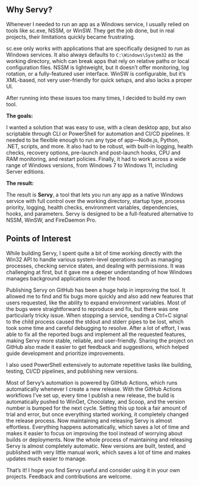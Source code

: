 ## Why Servy?

Whenever I needed to run an app as a Windows service, I usually relied on tools like sc.exe, NSSM, or WinSW. They get the job done, but in real projects, their limitations quickly became frustrating.

sc.exe only works with applications that are specifically designed to run as Windows services. It also always defaults to `C:\Windows\System32` as the working directory, which can break apps that rely on relative paths or local configuration files. NSSM is lightweight, but it doesn’t offer monitoring, log rotation, or a fully-featured user interface. WinSW is configurable, but it’s XML-based, not very user-friendly for quick setups, and also lacks a proper UI.

After running into these issues too many times, I decided to build my own tool.

**The goals:**

I wanted a solution that was easy to use, with a clean desktop app, but also scriptable through CLI or PowerShell for automation and CI/CD pipelines. It needed to be flexible enough to run any type of app—Node.js, Python, .NET, scripts, and more. It also had to be robust, with built-in logging, health checks, recovery options, pre-launch and post-launch hooks, CPU and RAM monitoring, and restart policies. Finally, it had to work across a wide range of Windows versions, from Windows 7 to Windows 11, including Server editions.

**The result:**

The result is **Servy**, a tool that lets you run any app as a native Windows service with full control over the working directory, startup type, process priority, logging, health checks, environment variables, dependencies, hooks, and parameters. Servy is designed to be a full-featured alternative to NSSM, WinSW, and FireDaemon Pro.

## Points of Interest

While building Servy, I spent quite a bit of time working directly with the Win32 API to handle various system-level operations such as managing processes, checking service states, and dealing with permissions. It was challenging at first, but it gave me a deeper understanding of how Windows manages background applications under the hood.

Publishing Servy on GitHub has been a huge help in improving the tool. It allowed me to find and fix bugs more quickly and also add new features that users requested, like the ability to expand environment variables. Most of the bugs were straightforward to reproduce and fix, but there was one particularly tricky issue. When stopping a service, sending a Ctrl+C signal to the child process caused the stdout and stderr pipes to be lost, which took some time and careful debugging to resolve. After a lot of effort, I was able to fix all the reported bugs and implement all the requested features, making Servy more stable, reliable, and user-friendly. Sharing the project on GitHub also made it easier to get feedback and suggestions, which helped guide development and prioritize improvements.

I also used PowerShell extensively to automate repetitive tasks like building, testing, CI/CD pipelines, and publishing new versions.

Most of Servy’s automation is powered by GitHub Actions, which runs automatically whenever I create a new release. With the GitHub Actions workflows I’ve set up, every time I publish a new release, the build is automatically pushed to WinGet, Chocolatey, and Scoop, and the version number is bumped for the next cycle. Setting this up took a fair amount of trial and error, but once everything started working, it completely changed the release process. Now maintaining and releasing Servy is almost effortless. Everything happens automatically, which saves a lot of time and makes it easier to focus on improving the tool instead of worrying about builds or deployments. Now the whole process of maintaining and releasing Servy is almost completely automatic. New versions are built, tested, and published with very little manual work, which saves a lot of time and makes updates much easier to manage.

That’s it! I hope you find Servy useful and consider using it in your own projects. Feedback and contributions are welcome.
